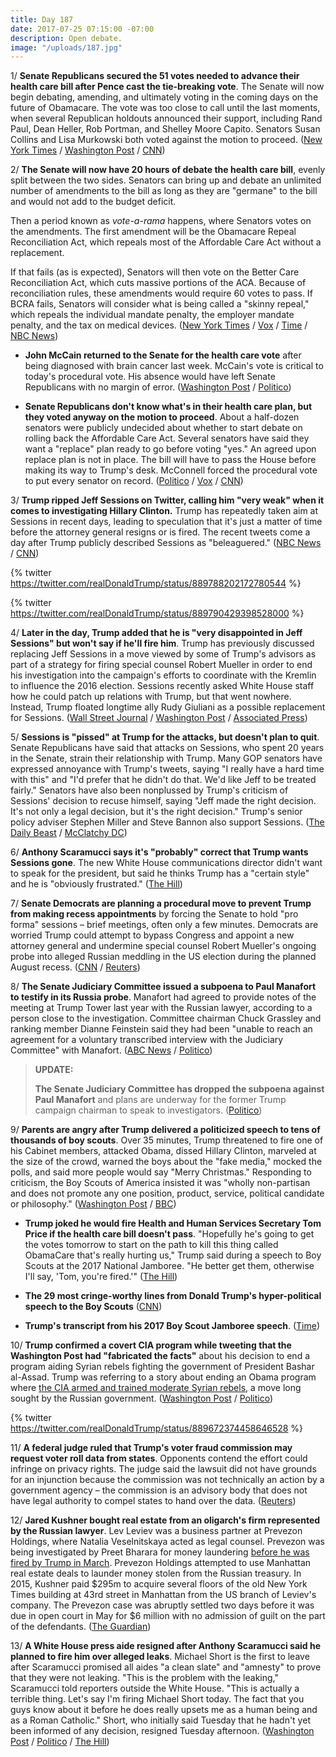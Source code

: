 ```yaml
---
title: Day 187
date: 2017-07-25 07:15:00 -07:00
description: Open debate.
image: "/uploads/187.jpg"
---
```


1/ **Senate Republicans secured the 51 votes needed to advance their health care bill after Pence cast the tie-breaking vote**. The Senate will now begin debating, amending, and ultimately voting in the coming days on the future of Obamacare. The vote was too close to call until the last moments, when several Republican holdouts announced their support, including Rand Paul, Dean Heller, Rob Portman, and Shelley Moore Capito. Senators Susan Collins and Lisa Murkowski both voted against the motion to proceed. ([New York Times](https://www.nytimes.com/2017/07/25/us/politics/senate-health-care.html) / [Washington Post](https://www.washingtonpost.com/powerpost/gop-leaders-press-ahead-with-health-care-vote-in-hopes-of-sustaining-repeal-effort/2017/07/25/2525470c-7126-11e7-8839-ec48ec4cae25_story.html) / [CNN](http://www.cnn.com/2017/07/25/politics/senate-health-care-vote/index.html))

2/ **The Senate will now have 20 hours of debate the health care bill**, evenly split between the two sides. Senators can bring up and debate an unlimited number of amendments to the bill as long as they are "germane" to the bill and would not add to the budget deficit.

Then a period known as *vote-a-rama* happens, where Senators votes on the amendments. The first amendment will be the Obamacare Repeal Reconciliation Act, which repeals most of the Affordable Care Act without a replacement.

If that fails (as is expected), Senators will then vote on the Better Care Reconciliation Act, which cuts massive portions of the ACA. Because of reconciliation rules, these amendments would require 60 votes to pass. If BCRA fails, Senators will consider what is being called a "skinny repeal," which repeals the individual mandate penalty, the employer mandate penalty, and the tax on medical devices. ([New York Times](https://www.nytimes.com/2017/07/25/upshot/watching-c-span-heres-how-to-follow-the-senate-health-care-debate.html) / [Vox](https://www.vox.com/policy-and-politics/2017/7/24/16019984/obamacare-repeal-republican-flow-chart) / [Time](http://time.com/4872721/health-care-vote-senate-process/) / [NBC News](http://www.nbcnews.com/politics/congress/senate-sets-sights-skinny-repeal-obamacare-tuesday-s-voting-n786296))

* **John McCain returned to the Senate for the health care vote** after being diagnosed with brain cancer last week. McCain's vote is critical to today's procedural vote. His absence would have left Senate Republicans with no margin of error. ([Washington Post](https://www.washingtonpost.com/powerpost/gop-leaders-press-ahead-with-health-care-vote-in-hopes-of-sustaining-repeal-effort/2017/07/25/2525470c-7126-11e7-8839-ec48ec4cae25_story.html) / [Politico](http://www.politico.com/story/2017/07/24/mccain-obamacare-repeal-republicans-240906))

* **Senate Republicans don't know what's in their health care plan, but they voted anyway on the motion to proceed**. About a half-dozen senators were publicly undecided about whether to start debate on rolling back the Affordable Care Act. Several senators have said they want a "replace" plan ready to go before voting "yes." An agreed upon replace plan is not in place. The bill will have to pass the House before making its way to Trump's desk. McConnell forced the procedural vote to put every senator on record. ([Politico](http://www.politico.com/story/2017/07/25/obamacare-repeal-vote-senate-republicans-240926) / [Vox](https://www.vox.com/policy-and-politics/2017/7/25/16022564/senate-health-care-bill-vote-really-coming) / [CNN](http://www.cnn.com/2017/07/25/politics/senate-poised-to-vote-today-on-health-care/index.html))

3/ **Trump ripped Jeff Sessions on Twitter, calling him "very weak" when it comes to investigating Hillary Clinton.** Trump has repeatedly taken aim at Sessions in recent days, leading to speculation that it's just a matter of time before the attorney general resigns or is fired. The recent tweets come a day after Trump publicly described Sessions as "beleaguered." ([NBC News](http://www.nbcnews.com/politics/donald-trump/trump-rips-jeff-sessions-being-very-weak-clinton-leakers-n786211) / [CNN](http://www.cnn.com/2017/07/25/politics/donald-trump-jeff-sessions-hillary-clinton/index.html))

{% twitter https://twitter.com/realDonaldTrump/status/889788202172780544 %}

{% twitter https://twitter.com/realDonaldTrump/status/889790429398528000 %}

4/ **Later in the day, Trump added that he is "very disappointed in Jeff Sessions" but won't say if he'll fire him**. Trump has previously discussed replacing Jeff Sessions in a move viewed by some of Trump's advisors as part of a strategy for firing special counsel Robert Mueller in order to end his investigation into the campaign's efforts to coordinate with the Kremlin to influence the 2016 election. Sessions recently asked White House staff how he could patch up relations with Trump, but that went nowhere. Instead, Trump floated longtime ally Rudy Giuliani as a possible replacement for Sessions. ([Wall Street Journal](https://www.wsj.com/articles/trump-wont-say-if-he-will-fire-attorney-general-sessions-1501010025) / [Washington Post](https://www.washingtonpost.com/world/national-security/trump-leaves-sessions-twisting-in-the-wind-while-berating-him-publicly/2017/07/24/ce3bf142-708b-11e7-9eac-d56bd5568db8_story.html) / [Associated Press](https://www.apnews.com/966ae4f389064b2b90d84b03d260730e/AP-sources:-Trump-speaks-to-advisers-about-firing-Sessions))

5/ **Sessions is "pissed" at Trump for the attacks, but doesn't plan to quit**. Senate Republicans have said that attacks on Sessions, who spent 20 years in the Senate, strain their relationship with Trump. Many GOP senators have expressed annoyance with Trump's tweets, saying "I really have a hard time with this" and "I'd prefer that he didn't do that. We'd like Jeff to be treated fairly." Senators have also been nonplussed by Trump's criticism of Sessions' decision to recuse himself, saying "Jeff made the right decision. It's not only a legal decision, but it's the right decision." Trump's senior policy adviser Stephen Miller and Steve Bannon also support Sessions. ([The Daily Beast](http://www.thedailybeast.com/jeff-sessions-is-growing-pissed-at-trump-his-allies-say-and-he-doesnt-plan-to-quit) / [McClatchy DC](http://www.mcclatchydc.com/news/politics-government/congress/article163424468.html))

6/ **Anthony Scaramucci says it's "probably" correct that Trump wants Sessions gone**. The new White House communications director didn't want to speak for the president, but said he thinks Trump has a "certain style" and he is "obviously frustrated." ([The Hill](http://thehill.com/homenews/administration/343586-scaramucci-says-its-probably-correct-trump-wants-sessions-gone))

7/ **Senate Democrats are planning a procedural move to prevent Trump from making recess appointments** by forcing the Senate to hold "pro forma" sessions – brief meetings, often only a few minutes. Democrats are worried Trump could attempt to bypass Congress and appoint a new attorney general and undermine special counsel Robert Mueller's ongoing probe into alleged Russian meddling in the US election during the planned August recess. ([CNN](http://www.cnn.com/2017/07/25/politics/trump-recess-appointments/) / [Reuters](https://www.reuters.com/article/us-usa-trump-sessions-schumer-idUSKBN1AA25P))

8/ **The Senate Judiciary Committee issued a subpoena to Paul Manafort to testify in its Russia probe**. Manafort had agreed to provide notes of the meeting at Trump Tower last year with the Russian lawyer, according to a person close to the investigation. Committee chairman Chuck Grassley and ranking member Dianne Feinstein said they had been "unable to reach an agreement for a voluntary transcribed interview with the Judiciary Committee" with Manafort. ([ABC News](http://abcnews.go.com/Politics/senate-committee-issues-subpoena-paul-manafort-hearing/story?id=48834903) / [Politico](http://www.politico.com/story/2017/07/25/manafort-to-answer-questions-share-notes-with-senate-investigators-240924))

> **UPDATE:**
>
> **The Senate Judiciary Committee has dropped the subpoena against Paul Manafort** and plans are underway for the former Trump campaign chairman to speak to investigators. ([Politico](http://www.politico.com/story/2017/07/25/manafort-to-answer-questions-share-notes-with-senate-investigators-240924))

9/ **Parents are angry after Trump delivered a politicized speech to tens of thousands of boy scouts**. Over 35 minutes, Trump threatened to fire one of his Cabinet members, attacked Obama, dissed Hillary Clinton, marveled at the size of the crowd, warned the boys about the "fake media," mocked the polls, and said more people would say "Merry Christmas." Responding to criticism, the Boy Scouts of America insisted it was "wholly non-partisan and does not promote any one position, product, service, political candidate or philosophy." ([Washington Post](https://www.washingtonpost.com/politics/from-fake-media-to-clinton-trump-brings-political-attacks-to-the-scout-jamboree/2017/07/24/a77fca64-70c8-11e7-8839-ec48ec4cae25_story.html?utm_term=.e0b908390ab2) / [BBC](http://www.bbc.com/news/world-us-canada-40715185))

* **Trump joked he would fire Health and Human Services Secretary Tom Price if the health care bill doesn't pass**. "Hopefully he's going to get the votes tomorrow to start on the path to kill this thing called ObamaCare that's really hurting us," Trump said during a speech to Boy Scouts at the 2017 National Jamboree. "He better get them, otherwise I'll say, 'Tom, you're fired.'" ([The Hill](http://thehill.com/homenews/administration/343533-trump-jokes-about-firing-price-if-healthcare-legislation-doesnt-pass))

* **The 29 most cringe-worthy lines from Donald Trump's hyper-political speech to the Boy Scouts** ([CNN](http://www.cnn.com/2017/07/25/politics/donald-trump-boy-scouts-speech/index.html))

* **Trump's transcript from his 2017 Boy Scout Jamboree speech**. ([Time](http://time.com/4872118/trump-boy-scout-jamboree-speech-transcript/))

10/ **Trump confirmed a covert CIA program while tweeting that the Washington Post had "fabricated the facts"** about his decision to end a program aiding Syrian rebels fighting the government of President Bashar al-Assad. Trump was referring to a story about ending an Obama program where [the CIA armed and trained moderate Syrian rebels](https://whatthefuckjusthappenedtoday.com/2017/07/20/day-182/#13-trump-ended-a-covert-cia-program), a move long sought by the Russian government. ([Washington Post](https://www.washingtonpost.com/news/morning-mix/wp/2017/07/25/trump-blasts-fabricated-syria-story-appears-to-confirm-covert-cia-program/) / [Politico](http://www.politico.com/story/2017/07/21/tony-thomas-syria-secret-program-cia-240818))

{% twitter https://twitter.com/realDonaldTrump/status/889672374458646528 %}

11/ **A federal judge ruled that Trump's voter fraud commission may request voter roll data from states**. Opponents contend the effort could infringe on privacy rights. The judge said the lawsuit did not have grounds for an injunction because the commission was not technically an action by a government agency – the commission is an advisory body that does not have legal authority to compel states to hand over the data. ([Reuters](https://www.reuters.com/article/us-usa-trump-vote-idUSKBN1A92HX))

12/ **Jared Kushner bought real estate from an oligarch's firm represented by the Russian lawyer**. Lev Leviev was a business partner at Prevezon Holdings, where Natalia Veselnitskaya acted as legal counsel. Prevezon was being investigated by Preet Bharara for money laundering [before he was fired by Trump in March](https://whatthefuckjusthappenedtoday.com/2017/03/12/Day-52/#5-us-attorney-bharara-was-fired-afte). Prevezon Holdings attempted to use Manhattan real estate deals to launder money stolen from the Russian treasury. In 2015, Kushner paid $295m to acquire several floors of the old New York Times building at 43rd street in Manhattan from the US branch of Leviev's company. The Prevezon case was abruptly settled two days before it was due in open court in May for $6 million with no admission of guilt on the part of the defendants. ([The Guardian](https://www.theguardian.com/us-news/2017/jul/24/jared-kushner-new-york-russia-money-laundering))

13/ **A White House press aide resigned after Anthony Scaramucci said he planned to fire him over alleged leaks**. Michael Short is the first to leave after Scaramucci promised all aides "a clean slate" and "amnesty" to prove that they were not leaking. "This is the problem with the leaking," Scaramucci told reporters outside the White House. "This is actually a terrible thing. Let's say I'm firing Michael Short today. The fact that you guys know about it before he does really upsets me as a human being and as a Roman Catholic." Short, who initially said Tuesday that he hadn't yet been informed of any decision, resigned Tuesday afternoon. ([Washington Post](https://www.washingtonpost.com/news/post-politics/wp/2017/07/25/white-house-purge-im-going-to-fire-everybody-says-scaramucci/) / [Politico](http://www.politico.com/story/2017/07/25/anthony-scaramucci-changes-white-house-communications-office-240928) / [The Hill](http://thehill.com/blogs/blog-briefing-room/news-other-administration/343648-white-house-press-aide-resigns-amid))